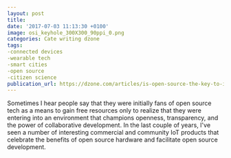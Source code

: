 ```yaml
---
layout: post
title:
date: '2017-07-03 11:13:30 +0100'
image: osi_keyhole_300X300_90ppi_0.png
categories: Cate writing dzone
tags:
-connected devices
-wearable tech
-smart cities
-open source
-citizen science
publication_url: https://dzone.com/articles/is-open-source-the-key-to-iot-success
---
```

Sometimes I hear people say that they were initially fans of open source tech as a means to gain free resources only to realize that they were entering into an environment that champions openness, transparency, and the power of collaborative development. In the last couple of years, I've seen a number of interesting commercial and community IoT products that celebrate the benefits of open source hardware and facilitate open source development.
